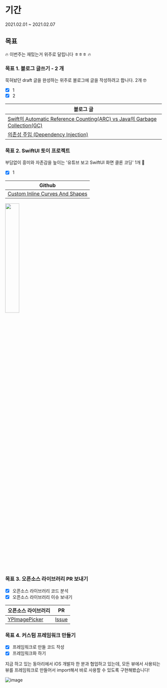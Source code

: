 # 기간
2021.02.01 ~ 2021.02.07

## 목표

🔥 이번주는 재밌는거 위주로 달립니다 ㅎㅎㅎ 🔥


### 목표 1. 블로그 글쓰기 - 2 개

묵혀놨던 draft 글을 완성하는 위주로 블로그에 글을 작성하려고 합니다. 2개 🤓

- [x] 1 
- [x] 2

| 블로그 글               |
| ------------------ |
| [Swift의 Automatic Reference Counting(ARC) vs Java의 Garbage Collection(GC)](https://lena-chamna.netlify.app/post/automatic_reference_counting_vs_garbage_collection/) |
| [의존성 주입 (Dependency Injection)](https://lena-chamna.netlify.app/post/dependency_injection/) |


### 목표 2. SwiftUI 토이 프로젝트

부담없이 흥미와 자존감을 높이는 '유튜브 보고 SwiftUI 화면 클론 코딩' 1개 🥳 

- [x] 1 

| Github                |
| ------------------ |
|[Custom Inline Curves And Shapes](https://github.com/dev-Lena/SwiftUI/tree/main/CustomInlineCurvesAndShapes) |

<img src = "https://github.com/dev-Lena/SwiftUI/raw/main/CustomInlineCurvesAndShapes/Media/CustomInlineCurvesAndShapes.gif" width = "30%">



### 목표 3. 오픈소스 라이브러리 PR 보내기

- [x] 오픈소스 라이브러리 코드 분석
- [x] 오픈소스 라이브러리 이슈 보내기

| 오픈소스 라이브러리      | PR                |
| ------------------ | ------------------ |
| [YPImagePicker](https://github.com/Yummypets/YPImagePicker) |[Issue](https://github.com/Yummypets/YPImagePicker/issues/633#issue-802872663) |



### 목표 4. 커스텀 프레임워크 만들기

- [x] 프레임워크로 만들 코드 작성
- [x] 프레임워크화 하기

지금 하고 있는 동아리에서 iOS 개발자 한 분과 협업하고 있는데, 모든 뷰에서 사용되는 뷰를 프레임워크로 만들어서 import해서 바로 사용할 수 있도록 구현해봤습니다!

![image](https://user-images.githubusercontent.com/52783516/107142900-4387de80-6975-11eb-85f7-34bc7f714008.png)

